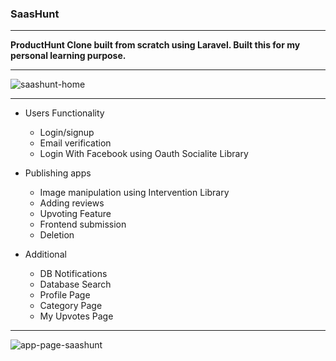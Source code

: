 ### SaasHunt
------------


**ProductHunt Clone built from scratch using Laravel. Built this for my personal learning purpose.**


------------------------------------------------------------------------------------------------------
 
 
![saashunt-home](https://user-images.githubusercontent.com/21350316/86148708-68c98a00-bb14-11ea-8dbb-abe5670125ce.png)


------------------------------------------------------------------------------------------------------

- Users Functionality
  - Login/signup
  - Email verification
  - Login With Facebook using Oauth Socialite Library
  
- Publishing apps
  - Image manipulation using Intervention Library
  - Adding reviews
  - Upvoting Feature
  - Frontend submission
  - Deletion

- Additional
  - DB Notifications
  - Database Search
  - Profile Page
  - Category Page
  - My Upvotes Page


--------------------------------------------------------------------


![app-page-saashunt](https://user-images.githubusercontent.com/21350316/86148702-67985d00-bb14-11ea-9e5b-a0ca55fa90e8.png)
